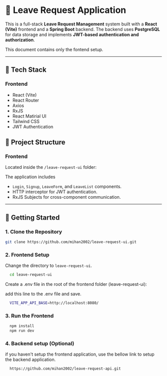 # 📝 Leave Request Application

This is a full-stack **Leave Request Management** system built with a **React (Vite)** frontend and a **Spring Boot** backend. The backend uses **PostgreSQL** for data storage and implements **JWT-based authentication and authorization**.

This document contains only the fontend setup.

---

## 🔧 Tech Stack

### Frontend

- React (Vite)
- React Router
- Axios
- RxJS
- React Matirial UI
- Tailwind CSS
- JWT Authentication

## 📁 Project Structure

### Frontend

Located inside the `/leave-request-ui` folder:

The application includes

- `Login`, `Signup`, `LeaveForm`, and `LeaveList` components.
- HTTP interceptor for JWT authentication.
- RxJS Subjects for cross-component communication.

---

## 🚀 Getting Started

### 1. Clone the Repository

```bash
git clone https://github.com/mihan2002/leave-request-ui.git
```

### 2. Frontend Setup

Change the directory to `leave-request-ui`.

```bash
  cd leave-request-ui
```

Create a .env file in the root of the frontend folder (leave-request-ui):

add this line to the .env file and save.

```bash
  VITE_APP_API_BASE=http://localhost:8080/
```

### 3. Run the Frontend

```bash
  npm install
  npm run dev
```

### 4. Backend setup (Optional)
 if you haven't setup the frontend application, use the bellow link to setup the backend application.
```bash
  https://github.com/mihan2002/leave-request-api.git
```
